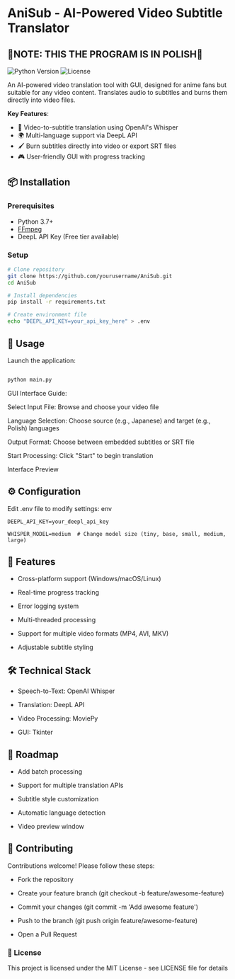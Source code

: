 # AniSub - AI-Powered Video Subtitle Translator

## 🚨NOTE: THIS THE PROGRAM IS IN POLISH🚨

![Python Version](https://img.shields.io/badge/python-3.7%2B-blue)
![License](https://img.shields.io/badge/license-MIT-green)

An AI-powered video translation tool with GUI, designed for anime fans but suitable for any video content. Translates audio to subtitles and burns them directly into video files.

**Key Features**:
- 🎥 Video-to-subtitle translation using OpenAI's Whisper
- 🌍 Multi-language support via DeepL API
- 🖌️ Burn subtitles directly into video or export SRT files
- 🎮 User-friendly GUI with progress tracking

## 📦 Installation

### Prerequisites
- Python 3.7+
- [FFmpeg](https://ffmpeg.org/)
- DeepL API Key (Free tier available)

### Setup
```bash
# Clone repository
git clone https://github.com/yourusername/AniSub.git
cd AniSub

# Install dependencies
pip install -r requirements.txt

# Create environment file
echo "DEEPL_API_KEY=your_api_key_here" > .env
```

## 🚀 Usage
Launch the application:

```bash

python main.py
```
GUI Interface Guide:

  Select Input File: Browse and choose your video file

  Language Selection: Choose source (e.g., Japanese) and target (e.g., Polish) languages

  Output Format: Choose between embedded subtitles or SRT file

  Start Processing: Click "Start" to begin translation

Interface Preview
## ⚙️ Configuration

Edit .env file to modify settings:
env
```
DEEPL_API_KEY=your_deepl_api_key
```
```
WHISPER_MODEL=medium  # Change model size (tiny, base, small, medium, large)
```

## 🌟 Features

  - Cross-platform support (Windows/macOS/Linux)

  - Real-time progress tracking

  - Error logging system

  - Multi-threaded processing

  - Support for multiple video formats (MP4, AVI, MKV)

  - Adjustable subtitle styling

## 🛠️ Technical Stack

  - Speech-to-Text: OpenAI Whisper

  - Translation: DeepL API

  - Video Processing: MoviePy

  - GUI: Tkinter

## 🚧 Roadmap

  - Add batch processing

  - Support for multiple translation APIs

  - Subtitle style customization

  - Automatic language detection

  - Video preview window

## 🤝 Contributing

Contributions welcome! Please follow these steps:

  - Fork the repository

  - Create your feature branch (git checkout -b feature/awesome-feature)

  - Commit your changes (git commit -m 'Add awesome feature')

  - Push to the branch (git push origin feature/awesome-feature)

  - Open a Pull Request

### 📄 License

This project is licensed under the MIT License - see LICENSE file for details
